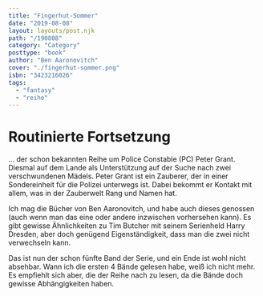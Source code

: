 ```yaml
---
title: "Fingerhut-Sommer"
date: "2019-08-08"
layout: layouts/post.njk
path: "/190808"
category: "Category"
posttype: "book"
author: "Ben Aaronovitch"
cover: "./fingerhut-sommer.png"
isbn: "3423216026"
tags:
  - "fantasy"
  - "reihe"
---
```


# Routinierte Fortsetzung

... der schon bekannten Reihe um Police Constable (PC) Peter Grant. Diesmal auf dem Lande als Unterstützung auf der Suche nach zwei verschwundenen Mädels. Peter Grant ist ein Zauberer, der in einer Sondereinheit für die Polizei unterwegs ist. Dabei bekommt er Kontakt mit allem, was in der Zauberwelt Rang und Namen hat.

 Ich mag die Bücher von Ben Aaronovitch, und habe auch dieses genossen (auch wenn man das eine oder andere inzwischen vorhersehen kann). Es gibt gewisse Ähnlichkeiten zu Tim Butcher mit seinem Serienheld Harry Dresden, aber doch genügend Eigenständigkeit, dass man die zwei nicht verwechseln kann.

Das ist nun der schon fünfte Band der Serie, und ein Ende ist wohl nicht absehbar. Wann ich die ersten 4 Bände gelesen habe, weiß ich nicht mehr. Es empfiehlt sich aber, die der Reihe nach zu lesen, da die Bände doch gewisse Abhängigkeiten haben.
